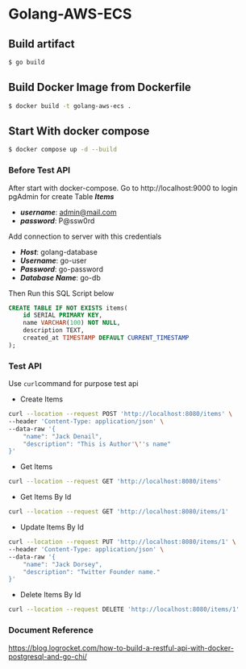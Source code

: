 # Golang-AWS-ECS

## Build artifact
```sh
$ go build
```

## Build Docker Image from Dockerfile
```sh
$ docker build -t golang-aws-ecs .
```

## Start With docker compose 
```sh
$ docker compose up -d --build
```

### Before Test API
After start with docker-compose. Go to http://localhost:9000 to login pgAdmin for create Table ***Items***
- ***username***: admin@mail.com
- ***password***: P@ssw0rd

Add connection to server with this credentials
- ***Host***: golang-database
- ***Username***: go-user
- ***Password***: go-password
- ***Database Name***: go-db

Then Run this SQL Script below
```SQL
CREATE TABLE IF NOT EXISTS items(
    id SERIAL PRIMARY KEY,
    name VARCHAR(100) NOT NULL,
    description TEXT,
    created_at TIMESTAMP DEFAULT CURRENT_TIMESTAMP
);
```

### Test API
Use `curl`command for purpose test api

- Create Items 
```sh
curl --location --request POST 'http://localhost:8080/items' \
--header 'Content-Type: application/json' \
--data-raw '{
    "name": "Jack Denail",
    "description": "This is Author'\''s name"
}'
```

- Get Items
```sh
curl --location --request GET 'http://localhost:8080/items'
```

- Get Items By Id
```sh
curl --location --request GET 'http://localhost:8080/items/1'
```

- Update Items By Id
```sh
curl --location --request PUT 'http://localhost:8080/items/1' \
--header 'Content-Type: application/json' \
--data-raw '{
    "name": "Jack Dorsey",
    "description": "Twitter Founder name."
}'
```

- Delete Items By Id
```sh
curl --location --request DELETE 'http://localhost:8080/items/1'
```

### Document Reference
https://blog.logrocket.com/how-to-build-a-restful-api-with-docker-postgresql-and-go-chi/